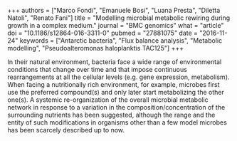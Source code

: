+++
authors = ["Marco Fondi", "Emanuele Bosi", "Luana Presta", "Diletta Natoli", "Renato Fani"]
title = "Modelling microbial metabolic rewiring during growth in a complex medium."
journal = "BMC genomics"
what = "article"
doi = "10.1186/s12864-016-3311-0"
pubmed = "27881075"
date = "2016-11-24"
keywords = ["Antarctic bacteria", "Flux balance analysis", "Metabolic modelling", "Pseudoalteromonas haloplanktis TAC125"]
+++

In their natural environment, bacteria face a wide range of environmental conditions that change over time and that impose continuous rearrangements at all the cellular levels (e.g. gene expression, metabolism). When facing a nutritionally rich environment, for example, microbes first use the preferred compound(s) and only later start metabolizing the other one(s). A systemic re-organization of the overall microbial metabolic network in response to a variation in the composition/concentration of the surrounding nutrients has been suggested, although the range and the entity of such modifications in organisms other than a few model microbes has been scarcely described up to now.